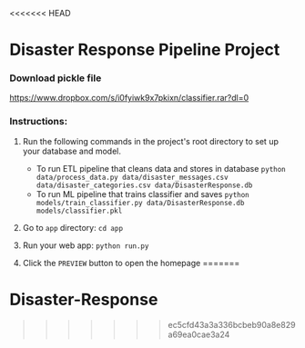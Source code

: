 <<<<<<< HEAD
# Disaster Response Pipeline Project

### Download pickle file
https://www.dropbox.com/s/i0fyiwk9x7pkixn/classifier.rar?dl=0

### Instructions:
1. Run the following commands in the project's root directory to set up your database and model.

    - To run ETL pipeline that cleans data and stores in database
        `python data/process_data.py data/disaster_messages.csv data/disaster_categories.csv data/DisasterResponse.db`
    - To run ML pipeline that trains classifier and saves
        `python models/train_classifier.py data/DisasterResponse.db models/classifier.pkl`

2. Go to `app` directory: `cd app`

3. Run your web app: `python run.py`

4. Click the `PREVIEW` button to open the homepage
=======
# Disaster-Response
>>>>>>> ec5cfd43a3a336bcbeb90a8e829a69ea0cae3a24
